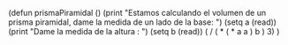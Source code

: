 (defun prismaPiramidal ()
	(print "Estamos calculando el volumen de un prisma piramidal, dame la medida de un lado de la base: ")
	(setq a (read))
	(print "Dame la medida de la altura
    : ")
    (setq b (read))
	( / ( * ( * a a ) b ) 3)
	)